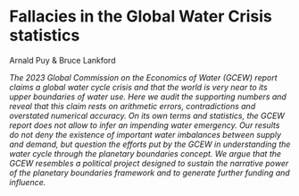 
# Fallacies in the Global Water Crisis statistics

Arnald Puy & Bruce Lankford

*The 2023  Global Commission on the Economics of Water (GCEW) report claims a global water cycle crisis and that the world is very near to its upper boundaries of water use. Here we audit the supporting numbers and reveal that this claim rests on arithmetic errors, contradictions and overstated numerical accuracy. On its own terms and statistics, the GCEW report does not allow to infer an impending water emergency. Our results do not deny the existence of important water imbalances between supply and demand, but question the efforts put by the GCEW in understanding the water cycle through the planetary boundaries concept. We argue that the GCEW resembles a political project designed to sustain the narrative power of the planetary boundaries framework and to generate further funding and influence.*  

